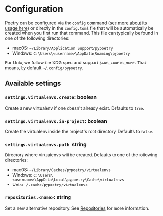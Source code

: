 # Configuration

Poetry can be configured via the `config` command ([see more about its usage here](/docs/cli/#config))
or directly in the `config.toml` file that will be automatically be created when you first run that command.
This file can typically be found in one of the following directories:

- macOS:   `~/Library/Application Support/pypoetry`
- Windows: `C:\Users\<username>\AppData\Roaming\pypoetry`

For Unix, we follow the XDG spec and support `$XDG_CONFIG_HOME`.
That means, by default `~/.config/pypoetry`.

## Available settings

### `settings.virtualenvs.create`: boolean

Create a new virtualenv if one doesn't already exist.
Defaults to `true`.

### `settings.virtualenvs.in-project`: boolean

Create the virtualenv inside the project's root directory.
Defaults to `false`.

### `settings.virtualenvs.path`: string

Directory where virtualenvs will be created.
Defaults to one of the following directories:

- macOS:   `~/Library/Caches/pypoetry/virtualenvs`
- Windows: `C:\Users\<username>\AppData\Local\pypoetry\Cache\virtualenvs`
- Unix:    `~/.cache/pypoetry/virtualenvs`

### `repositories.<name>`: string

Set a new alternative repository. See [Repositories](/docs/repositories/) for more information.
